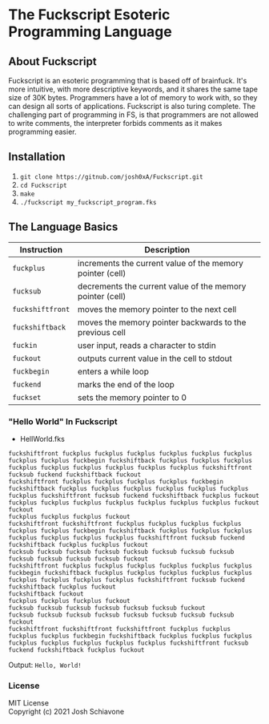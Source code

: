 # The Fuckscript Esoteric Programming Language 

## About Fuckscript
Fuckscript is an esoteric programming that is based off of brainfuck. It's more intuitive, with more descriptive keywords, and it shares the same tape size of 30K bytes. Programmers have a lot of memory to work with, so they can design all sorts of applications. Fuckscript is also turing complete. The challenging part of programming in FS, is that programmers are not allowed to write comments, the interpreter forbids comments as it makes programming easier.<br/>

## Installation
1. ``git clone https://gitnub.com/josh0xA/Fuckscript.git``<br/>
2. ``cd Fuckscript``<br/>
3. ``make``<br/>
4. ``./fuckscript my_fuckscript_program.fks``<br/>

## The Language Basics
| Instruction | Description |
| --- | --- |
| `fuckplus` | increments the current value of the memory pointer (cell)|
| `fucksub` | decrements the current value of the memory pointer (cell) |
| `fuckshiftfront` | moves the memory pointer to the next cell |
| `fuckshiftback` | moves the memory pointer backwards to the previous cell|
| `fuckin` | user input, reads a character to stdin |
| `fuckout` | outputs current value in the cell to stdout |
| `fuckbegin` | enters a while loop |
| `fuckend` | marks the end of the loop |
| `fuckset` | sets the memory pointer to 0 |

### "Hello World" In Fuckscript
- HellWorld.fks <br/>
```
fuckshiftfront fuckplus fuckplus fuckplus fuckplus fuckplus fuckplus fuckplus fuckplus fuckbegin fuckshiftback fuckplus fuckplus fuckplus fuckplus fuckplus fuckplus fuckplus fuckplus fuckplus fuckshiftfront fucksub fuckend fuckshiftback fuckout
fuckshiftfront fuckplus fuckplus fuckplus fuckplus fuckbegin fuckshiftback fuckplus fuckplus fuckplus fuckplus fuckplus fuckplus fuckplus fuckshiftfront fucksub fuckend fuckshiftback fuckplus fuckout
fuckplus fuckplus fuckplus fuckplus fuckplus fuckplus fuckplus fuckout fuckout
fuckplus fuckplus fuckplus fuckout
fuckshiftfront fuckshiftfront fuckplus fuckplus fuckplus fuckplus fuckplus fuckplus fuckbegin fuckshiftback fuckplus fuckplus fuckplus fuckplus fuckplus fuckplus fuckplus fuckshiftfront fucksub fuckend fuckshiftback fuckplus fuckplus fuckout
fucksub fucksub fucksub fucksub fucksub fucksub fucksub fucksub fucksub fucksub fucksub fucksub fuckout
fuckshiftfront fuckplus fuckplus fuckplus fuckplus fuckplus fuckplus fuckbegin fuckshiftback fuckplus fuckplus fuckplus fuckplus fuckplus fuckplus fuckplus fuckplus fuckplus fuckshiftfront fucksub fuckend fuckshiftback fuckplus fuckout
fuckshiftback fuckout
fuckplus fuckplus fuckplus fuckout
fucksub fucksub fucksub fucksub fucksub fucksub fuckout
fucksub fucksub fucksub fucksub fucksub fucksub fucksub fucksub fuckout
fuckshiftfront fuckshiftfront fuckshiftfront fuckplus fuckplus fuckplus fuckplus fuckbegin fuckshiftback fuckplus fuckplus fuckplus fuckplus fuckplus fuckplus fuckplus fuckplus fuckshiftfront fucksub fuckend fuckshiftback fuckplus fuckout
```
Output: ``Hello, World!``<br/>

### License
MIT License <br/>
Copyright (c) 2021 Josh Schiavone

